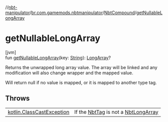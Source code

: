 //[nbt-manipulator](../../../index.md)/[br.com.gamemods.nbtmanipulator](../index.md)/[NbtCompound](index.md)/[getNullableLongArray](get-nullable-long-array.md)

# getNullableLongArray

[jvm]\
fun [getNullableLongArray](get-nullable-long-array.md)(key: [String](https://kotlinlang.org/api/latest/jvm/stdlib/kotlin/-string/index.html)): [LongArray](https://kotlinlang.org/api/latest/jvm/stdlib/kotlin/-long-array/index.html)?

Returns the unwrapped long array value. The array will be linked and any modification will also change wrapper and the mapped value.

Will return null if no value is mapped, or it is mapped to another type tag.

## Throws

| | |
|---|---|
| [kotlin.ClassCastException](https://kotlinlang.org/api/latest/jvm/stdlib/kotlin/-class-cast-exception/index.html) | If the [NbtTag](../-nbt-tag/index.md) is not a [NbtLongArray](../-nbt-long-array/index.md) |
